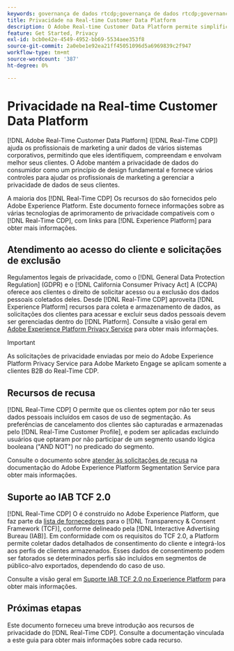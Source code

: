 ```yaml
---
keywords: governança de dados rtcdp;governança de dados rtcdp;governança de dados do perfil de dados do cliente em tempo real;privacidade rtcdp;privacidade rtcdp
title: Privacidade na Real-time Customer Data Platform
description: O Adobe Real-time Customer Data Platform permite simplificar o processo de manter suas operações de dados em conformidade com as regulamentações de privacidade.
feature: Get Started, Privacy
exl-id: bcb0e42e-4549-4952-bb69-5534aee353f8
source-git-commit: 2a0ebe1e92ea21ff45051096d5a6969839c2f947
workflow-type: tm+mt
source-wordcount: '387'
ht-degree: 0%

---
```


# Privacidade na Real-time Customer Data Platform

[!DNL Adobe Real-Time Customer Data Platform] ([!DNL Real-Time CDP]) ajuda os profissionais de marketing a unir dados de vários sistemas corporativos, permitindo que eles identifiquem, compreendam e envolvam melhor seus clientes. O Adobe mantém a privacidade de dados do consumidor como um princípio de design fundamental e fornece vários controles para ajudar os profissionais de marketing a gerenciar a privacidade de dados de seus clientes.

A maioria dos [!DNL Real-Time CDP] Os recursos do são fornecidos pelo Adobe Experience Platform. Este documento fornece informações sobre as várias tecnologias de aprimoramento de privacidade compatíveis com o [!DNL Real-Time CDP], com links para [!DNL Experience Platform] para obter mais informações.

## Atendimento ao acesso do cliente e solicitações de exclusão

Regulamentos legais de privacidade, como o [!DNL General Data Protection Regulation] (GDPR) e o [!DNL California Consumer Privacy Act] A (CCPA) oferece aos clientes o direito de solicitar acesso ou a exclusão dos dados pessoais coletados deles. Desde [!DNL Real-Time CDP] aproveita [!DNL Experience Platform] recursos para coleta e armazenamento de dados, as solicitações dos clientes para acessar e excluir seus dados pessoais devem ser gerenciadas dentro do [!DNL Platform]. Consulte a visão geral em [Adobe Experience Platform Privacy Service](../../privacy-service/home.md) para obter mais informações.

>[!IMPORTANT]
>
> As solicitações de privacidade enviadas por meio do Adobe Experience Platform Privacy Service para Adobe Marketo Engage se aplicam somente a clientes B2B do Real-Time CDP.

## Recursos de recusa

[!DNL Real-Time CDP] O permite que os clientes optem por não ter seus dados pessoais incluídos em casos de uso de segmentação. As preferências de cancelamento dos clientes são capturadas e armazenadas pelo [!DNL Real-Time Customer Profile], e podem ser aplicadas excluindo usuários que optaram por não participar de um segmento usando lógica booleana (&quot;AND NOT&quot;) no predicado do segmento.

Consulte o documento sobre [atender às solicitações de recusa](../../segmentation/consents.md) na documentação do Adobe Experience Platform Segmentation Service para obter mais informações.

## Suporte ao IAB TCF 2.0

[!DNL Real-Time CDP] O é construído no Adobe Experience Platform, que faz parte da [lista de fornecedores](https://iabeurope.eu/vendor-list-tcf/) para o [!DNL Transparency & Consent Framework (TCF)], conforme delineado pela [!DNL Interactive Advertising Bureau (IAB)]. Em conformidade com os requisitos do TCF 2.0, a Platform permite coletar dados detalhados de consentimento do cliente e integrá-los aos perfis de clientes armazenados. Esses dados de consentimento podem ser fatorados se determinados perfis são incluídos em segmentos de público-alvo exportados, dependendo do caso de uso.

Consulte a visão geral em [Suporte IAB TCF 2.0 no Experience Platform](../../landing/governance-privacy-security/consent/iab/overview.md) para obter mais informações.

## Próximas etapas

Este documento forneceu uma breve introdução aos recursos de privacidade do [!DNL Real-Time CDP]. Consulte a documentação vinculada a este guia para obter mais informações sobre cada recurso.

